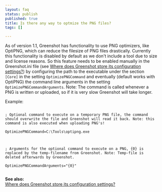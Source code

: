 ```yaml
---
layout: faq
status: publish
published: true
title: Is there any way to optmize the PNG files?
tags: []

---
```

<p>As of version 1.1, Greenshot has functionality to use PNG optimizers, like OptiPNG, which can reduce the filesize of PNG files drastically. Currently this functionality is disabled by default as we don't include a tool due to size and license reasons. So this feature needs to be enabled manually in the Greenshot.ini file (see <a href="/faq/where-does-greenshot-store-its-configuration-settings/">Where does Greenshot store its configuration settings?</a>) by configuring the path to the executable under the section <code>[Core]</code> in the setting <code>OptimizePNGCommand</code> and eventually (default works with OptiPNG) the command line arguments in the setting <code>OptimizePNGCommandArguments</code>. Note: The command is called whenever a PNG is written or uploaded, so if it is very slow Greenshot will take longer.</p>
<p>Example:<br />
<code><br />
; Optional command to execute on a temporary PNG file, the command should overwrite the file and Greenshot will read it back. Note: this command is also executed when uploading PNG's!<br />
OptimizePNGCommand=C:\Tools\optipng.exe</p>
<p>; Arguments for the optional command to execute on a PNG, {0} is replaced by the temp-filename from Greenshot. Note: Temp-file is deleted afterwards by Greenshot.<br />
OptimizePNGCommandArguments="{0}"<br />
</code></p>
<p><strong>See also:</strong><br />
<a href="/faq/where-does-greenshot-store-its-configuration-settings/">Where does Greenshot store its configuration settings?</a></p>
